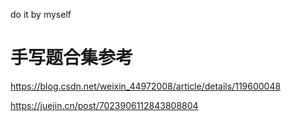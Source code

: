 do it by myself

# 手写题合集参考

https://blog.csdn.net/weixin_44972008/article/details/119600048


https://juejin.cn/post/7023906112843808804